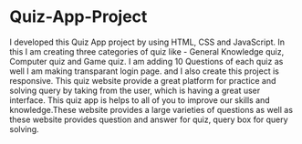 # Quiz-App-Project
I developed this Quiz App project by using HTML, CSS and JavaScript. In this I am creating three categories of quiz like - General Knowledge quiz, Computer quiz and Game quiz. I am adding 10 Questions of each quiz as well I am making transparant login page. and I also create this project is responsive.
This quiz website provide a great platform for practice and solving query by taking  from the user, which is having  a great user interface.
This quiz app is helps to all of you to improve our skills and knowledge.These website provides a large varieties of questions as well as these website provides question and answer for quiz, query box for query solving.
